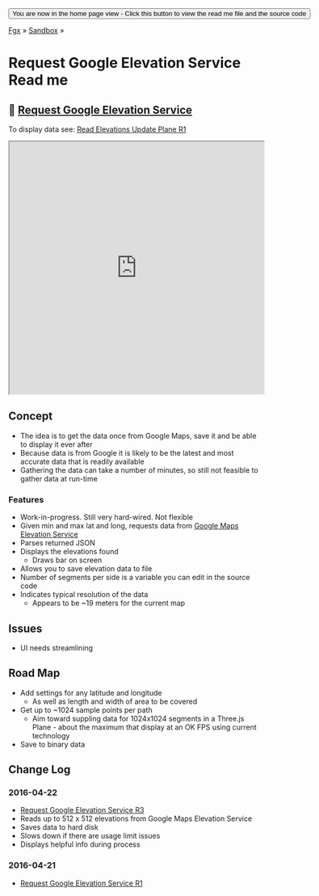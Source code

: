 ﻿<span style=display:none; >
[You are now in a GitHub source code view - click this link to view the home page]( http://fgx.github.io/sandbox/request-google-elevation-service/#readme.md "View file as a web page." )
</span>
<input type=button onclick=window.location.href='https://github.com/fgx/fgx.github.io/tree/master/sandbox/request-google-elevation-service'; 
value='You are now in the home page view - Click this button to view the read me file and the source code' >

[Fgx]( http://fgx.github.io ) &raquo; [Sandbox]( http://fgx.github.io/sandbox/ ) &raquo;

Request Google Elevation Service Read me
===


## &#128279; [Request Google Elevation Service]( http://fgx.github.io/sandbox/request-google-elevation-service/index.html )

To display data see: [Read Elevations Update Plane R1]( http://fgx.github.io/sandbox/read-elevations-update-plane/read-elevations-update-plane-r1.html )


<iframe src=http://fgx.github.io/sandbox/request-google-elevation-service/index.html width=100% height=500px ></iframe>

## Concept

* The idea is to get the data once from Google Maps, save it and be able to display it ever after
* Because data is from Google it is likely to be the latest and most accurate data that is readily available
* Gathering the data can take a number of minutes, so still not feasible to gather data at run-time



### Features

* Work-in-progress. Still very hard-wired. Not flexible
* Given min and max lat and long, requests data from [Google Maps Elevation Service]( https://developers.google.com/maps/documentation/javascript/elevation )
* Parses returned JSON
* Displays the elevations found
	* Draws bar on screen 
* Allows you to save elevation data to file
* Number of segments per side is a variable you can edit in the source code
* Indicates typical resolution of the data
	* Appears to be ~19 meters for the current map

## Issues

* UI needs streamlining


## Road Map

* Add settings for any latitude and longitude
	* As well as length and width of area to be covered
* Get up to ~1024 sample points per path
	* Aim toward suppling data for 1024x1024 segments in a Three.js Plane - about the maximum that display at an OK FPS using current technology
* Save to binary data 


## Change Log

### 2016-04-22

* [Request Google Elevation Service R3]( http://fgx.github.io/sandbox/request-google-elevation-service/request-google-elevation-service-r3.html )
* Reads up to 512 x 512 elevations from Google Maps Elevation Service
* Saves data to hard disk
* Slows down if there are usage limit issues
* Displays helpful info during process



### 2016-04-21

* [Request Google Elevation Service R1]( http://fgx.github.io/sandbox/request-google-elevation-service/request-google-elevation-service-r1.html )